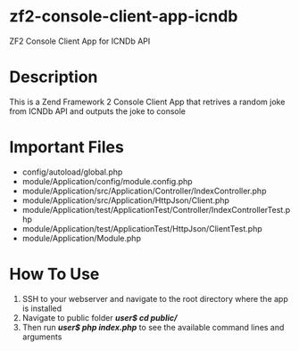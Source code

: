 # zf2-console-client-app-icndb
ZF2 Console Client App for ICNDb API

<h1>Description</h1>
<p>This is a Zend Framework 2 Console Client App that retrives a random joke from ICNDb API and outputs the joke to console<p>

<h1>Important Files</h1>
<ul>
  <li>config/autoload/global.php</li>
  <li>module/Application/config/module.config.php</li>
  <li>module/Application/src/Application/Controller/IndexController.php</li>
  <li>module/Application/src/Application/HttpJson/Client.php</li>
  <li>module/Application/test/ApplicationTest/Controller/IndexControllerTest.php</li>
  <li>module/Application/test/ApplicationTest/HttpJson/ClientTest.php</li>
  <li>module/Application/Module.php</li>
</ul>

<h1>How To Use</h1>
<ol>
  <li>SSH to your webserver and navigate to the root directory where the app is installed</li>
  <li>Navigate to public folder <i><b>user$ cd public/</b></i></li>
  <li>Then run <i><b>user$ php index.php</b></i> to see the available command lines and arguments</li>
</ol>

